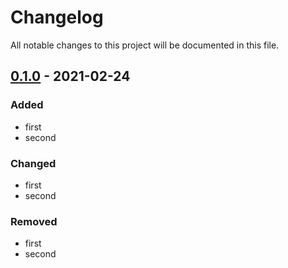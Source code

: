 # Changelog
All notable changes to this project will be documented in this file.

## [0.1.0] - 2021-02-24

### Added

- first
- second

### Changed

- first
- second

### Removed

- first
- second

[0.1.0]: https://github.com/wlad031/org4s/releases/tag/v0.1.0

